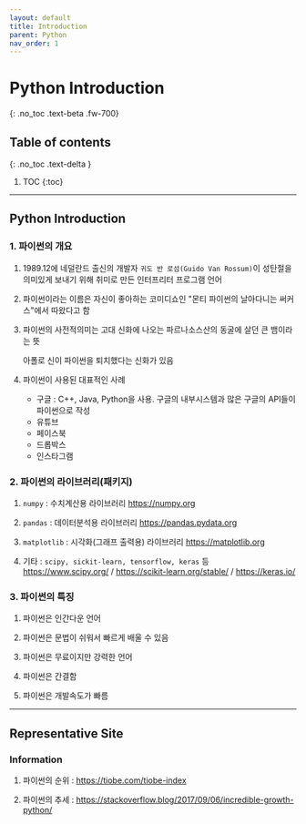 ```yaml
---
layout: default
title: Introduction
parent: Python
nav_order: 1
---
```


# Python Introduction
{: .no_toc .text-beta .fw-700}

## Table of contents
{: .no_toc .text-delta }

1. TOC
{:toc}

---

## Python Introduction

### 1. 파이썬의 개요

1. 1989.12에 네덜란드 출신의 개발자 `귀도 반 로섬(Guido Van Rossum)`이 성탄절을 의미있게 보내기 위해
취미로 만든 인터프리터 프로그램 언어

2. 파이썬이라는 이름은 자신이 좋아하는 코미디쇼인 "몬티 파이썬의 날아다니는 써커스"에서 따왔다고 함

3. 파이썬의 사전적의미는 고대 신화에 나오는 파르나소스산의 동굴에 살던 큰 뱀이라는 뜻

    아폴로 신이 파이썬을 퇴치했다는 신화가 있음
    
4. 파이썬이 사용된 대표적인 사례

    - 구글 : C++, Java, Python을 사용. 구글의 내부시스템과 많은 구글의 API들이 파이썬으로 작성
    - 유튜브
    - 페이스북
    - 드롭박스
    - 인스타그램
    
### 2. 파이썬의 라이브러리(패키지)

1. `numpy` : 수치계산용 라이브러리 https://numpy.org

2. `pandas` : 데이터분석용 라이브러리 https://pandas.pydata.org

3. `matplotlib` : 시각화(그래프 출력용) 라이브러리 https://matplotlib.org

4. 기타 : `scipy, sickit-learn, tensorflow, keras` 등 https://www.scipy.org/ / https://scikit-learn.org/stable/ / https://keras.io/

### 3. 파이썬의 특징

1. 파이썬은 인간다운 언어

2. 파이썬은 문법이 쉬워서 빠르게 배울 수 있음

3. 파이썬은 무료이지만 강력한 언어

4. 파이썬은 간결함

5. 파이썬은 개발속도가 빠름

---

## Representative Site

### Information

1. 파이썬의 순위 : https://tiobe.com/tiobe-index

2. 파이썬의 추세 : https://stackoverflow.blog/2017/09/06/incredible-growth-python/
